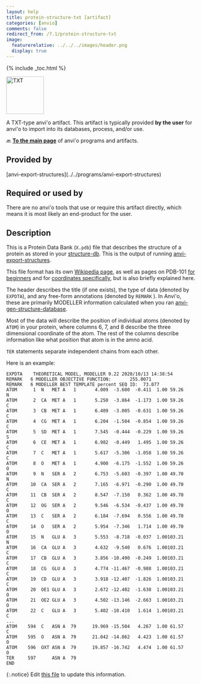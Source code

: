 ```yaml
---
layout: help
title: protein-structure-txt [artifact]
categories: [anvio]
comments: false
redirect_from: /7.1/protein-structure-txt
image:
  featurerelative: ../../../images/header.png
  display: true
---
```



{% include _toc.html %}


<img src="../../images/icons/TXT.png" alt="TXT" style="width:100px; border:none" />

A TXT-type anvi'o artifact. This artifact is typically provided **by the user** for anvi'o to import into its databases, process, and/or use.

🔙 **[To the main page](../../)** of anvi'o programs and artifacts.

## Provided by


<p style="text-align: left" markdown="1"><span class="artifact-p">[anvi-export-structures](../../programs/anvi-export-structures)</span></p>


## Required or used by


There are no anvi'o tools that use or require this artifact directly, which means it is most likely an end-product for the user.


## Description

This is a Protein Data Bank (`X.pdb`) file that describes the structure of a protein as stored in your <span class="artifact-n">[structure-db](/help/7.1/artifacts/structure-db)</span>. This is the output of running <span class="artifact-n">[anvi-export-structures](/help/7.1/programs/anvi-export-structures)</span>.

This file format has its own [Wikipedia page](https://en.wikipedia.org/wiki/Protein_Data_Bank_(file_format)), as well as pages on PDB-101 [for beginners](https://pdb101.rcsb.org/learn/guide-to-understanding-pdb-data/beginner's-guide-to-pdb-structures-and-the-pdbx-mmcif-format) and for [coordinates specifically](https://pdb101.rcsb.org/learn/guide-to-understanding-pdb-data/dealing-with-coordinates), but is also briefly explained here. 

The header describes the title (if one exists), the type of data (denoted by `EXPDTA`), and any free-form annotations (denoted by `REMARK` ). In Anvi'o, these are primarily MODELLER information calculated when you ran <span class="artifact-n">[anvi-gen-structure-database](/help/7.1/programs/anvi-gen-structure-database)</span>. 

Most of the data will describe the position of individual atoms (denoted by `ATOM`) in your protein, where columns 6, 7, and 8 describe the three dimensional coordinate of the atom. The rest of the columns describe information like what position that atom is in the amno acid. 

`TER` statements separate independent chains from each other.

Here is an example: 

    EXPDTA    THEORETICAL MODEL, MODELLER 9.22 2020/10/13 14:38:54
    REMARK   6 MODELLER OBJECTIVE FUNCTION:       255.0071
    REMARK   6 MODELLER BEST TEMPLATE percent SEQ ID:  73.077
    ATOM      1  N   MET A   1       4.009  -3.600  -0.411  1.00 59.26           N
    ATOM      2  CA  MET A   1       5.250  -3.864  -1.173  1.00 59.26           C
    ATOM      3  CB  MET A   1       6.409  -3.005  -0.631  1.00 59.26           C
    ATOM      4  CG  MET A   1       6.204  -1.504  -0.854  1.00 59.26           C
    ATOM      5  SD  MET A   1       7.545  -0.444  -0.229  1.00 59.26           S
    ATOM      6  CE  MET A   1       6.982  -0.449   1.495  1.00 59.26           C
    ATOM      7  C   MET A   1       5.617  -5.306  -1.058  1.00 59.26           C
    ATOM      8  O   MET A   1       4.900  -6.175  -1.552  1.00 59.26           O
    ATOM      9  N   SER A   2       6.753  -5.603  -0.397  1.00 49.70           N
    ATOM     10  CA  SER A   2       7.165  -6.971  -0.290  1.00 49.70           C
    ATOM     11  CB  SER A   2       8.547  -7.150   0.362  1.00 49.70           C
    ATOM     12  OG  SER A   2       9.546  -6.534  -0.437  1.00 49.70           O
    ATOM     13  C   SER A   2       6.184  -7.694   0.556  1.00 49.70           C
    ATOM     14  O   SER A   2       5.954  -7.346   1.714  1.00 49.70           O
    ATOM     15  N   GLU A   3       5.553  -8.718  -0.037  1.00103.21           N
    ATOM     16  CA  GLU A   3       4.632  -9.540   0.676  1.00103.21           C
    ATOM     17  CB  GLU A   3       3.856 -10.490  -0.249  1.00103.21           C
    ATOM     18  CG  GLU A   3       4.774 -11.467  -0.988  1.00103.21           C
    ATOM     19  CD  GLU A   3       3.918 -12.407  -1.826  1.00103.21           C
    ATOM     20  OE1 GLU A   3       2.672 -12.402  -1.638  1.00103.21           O
    ATOM     21  OE2 GLU A   3       4.502 -13.146  -2.663  1.00103.21           O
    ATOM     22  C   GLU A   3       5.402 -10.410   1.614  1.00103.21           C
    ...
    ATOM    594  C   ASN A  79      19.969 -15.504   4.267  1.00 61.57           C
    ATOM    595  O   ASN A  79      21.042 -14.862   4.423  1.00 61.57           O
    ATOM    596  OXT ASN A  79      19.857 -16.742   4.474  1.00 61.57           O
    TER     597      ASN A  79
    END


{:.notice}
Edit [this file](https://github.com/merenlab/anvio/tree/master/anvio/docs/artifacts/protein-structure-txt.md) to update this information.

